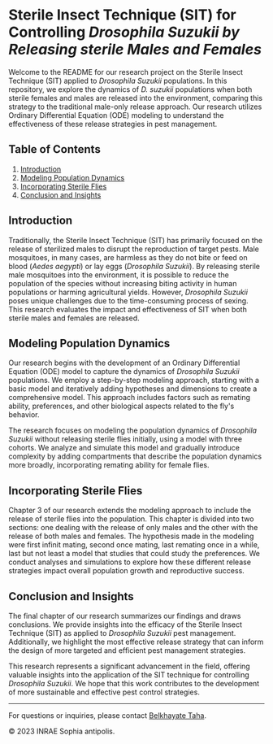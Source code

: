  # Sterile Insect Technique (SIT) for Controlling *Drosophila Suzukii by Releasing sterile Males and Females*

Welcome to the README for our research project on the Sterile Insect Technique (SIT) applied to *Drosophila Suzukii* populations. In this repository, we explore the dynamics of *D. suzukii* populations when both sterile females and males are released into the environment, comparing this strategy to the traditional male-only release approach. Our research utilizes Ordinary Differential Equation (ODE) modeling to understand the effectiveness of these release strategies in pest management.

## Table of Contents

1. [Introduction](#introduction)
2. [Modeling Population Dynamics](#modeling-population-dynamics)
3. [Incorporating Sterile Flies](#incorporating-sterile-flies)
4. [Conclusion and Insights](#conclusion-and-insights)

## Introduction

Traditionally, the Sterile Insect Technique (SIT) has primarily focused on the release of sterilized males to disrupt the reproduction of target pests. Male mosquitoes, in many cases, are harmless as they do not bite or feed on blood (*Aedes aegypti*) or lay eggs (*Drosophila Suzukii*). By releasing sterile male mosquitoes into the environment, it is possible to reduce the population of the species without increasing biting activity in human populations or harming agricultural yields. However, *Drosophila Suzukii* poses unique challenges due to the time-consuming process of sexing. This research evaluates the impact and effectiveness of SIT when both sterile males and females are released.

## Modeling Population Dynamics

Our research begins with the development of an Ordinary Differential Equation (ODE) model to capture the dynamics of *Drosophila Suzukii* populations. We employ a step-by-step modeling approach, starting with a basic model and iteratively adding hypotheses and dimensions to create a comprehensive model. This approach includes factors such as remating ability, preferences, and other biological aspects related to the fly's behavior.

The research focuses on modeling the population dynamics of *Drosophila Suzukii* without releasing sterile flies initially, using a model with three cohorts. We analyze and simulate this model and gradually introduce complexity by adding compartments that describe the population dynamics more broadly, incorporating remating ability for female flies.

## Incorporating Sterile Flies

Chapter 3 of our research extends the modeling approach to include the release of sterile flies into the population. This chapter is divided into two sections: one dealing with the release of only males and the other with the release of both males and females. The hypothesis made in the modeling were first infinit mating, second once mating, last remating once in a while, last but not least a model that studies that could study the preferences. We conduct analyses and simulations to explore how these different release strategies impact overall population growth and reproductive success. 

## Conclusion and Insights

The final chapter of our research summarizes our findings and draws conclusions. We provide insights into the efficacy of the Sterile Insect Technique (SIT) as applied to *Drosophila Suzukii* pest management. Additionally, we highlight the most effective release strategy that can inform the design of more targeted and efficient pest management strategies.

This research represents a significant advancement in the field, offering valuable insights into the application of the SIT technique for controlling *Drosophila Suzukii*. We hope that this work contributes to the development of more sustainable and effective pest control strategies.

---


For questions or inquiries, please contact [Belkhayate Taha](mailto:Belkhayatetaha1@gmail.com).

© 2023 INRAE Sophia antipolis.

